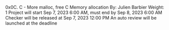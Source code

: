 0x0C. C - More malloc, free
C
Memory allocation
 By: Julien Barbier
 Weight: 1
 Project will start Sep 7, 2023 6:00 AM, must end by Sep 8, 2023 6:00 AM
 Checker will be released at Sep 7, 2023 12:00 PM
 An auto review will be launched at the deadline
